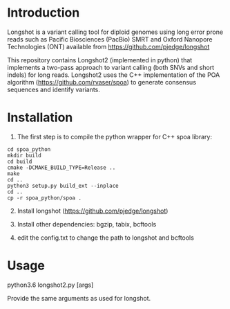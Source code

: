 
# Introduction

Longshot is a variant calling tool for diploid genomes using long error prone reads such as Pacific Biosciences (PacBio) SMRT and Oxford Nanopore Technologies (ONT)
available from https://github.com/pjedge/longshot

This repository contains Longshot2 (implemented in python) that implements a two-pass approach to variant calling (both SNVs and short indels) for long reads. Longshot2 uses the C++ implementation of the POA algorithm (https://github.com/rvaser/spoa) to generate consensus sequences and identify variants. 


# Installation 

1. The first step is to compile the python wrapper for C++ spoa library:

```
cd spoa_python
mkdir build
cd build
cmake -DCMAKE_BUILD_TYPE=Release ..
make
cd ..
python3 setup.py build_ext --inplace
cd ..
cp -r spoa_python/spoa .
```

2. Install longshot (https://github.com/pjedge/longshot)

3. Install other dependencies: bgzip, tabix, bcftools 

4. edit the config.txt to change the path to longshot and bcftools

# Usage 

python3.6 longshot2.py [args] 

Provide the same arguments as used for longshot. 

